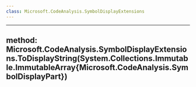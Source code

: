 ```yaml
---
class: Microsoft.CodeAnalysis.SymbolDisplayExtensions
---
```


---
method: Microsoft.CodeAnalysis.SymbolDisplayExtensions.ToDisplayString(System.Collections.Immutable.ImmutableArray{Microsoft.CodeAnalysis.SymbolDisplayPart})
---

